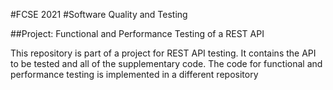 #FCSE 2021
#Software Quality and Testing

##Project: Functional and Performance Testing of a REST API

This repository is part of a project for REST API testing. It contains the API to be tested and all of the supplementary code.
The code for functional and performance testing is implemented in a different repository
